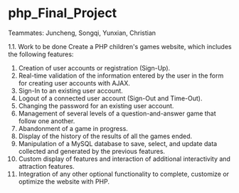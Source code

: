 # php_Final_Project
Teammates: Juncheng, Songqi, Yunxian, Christian

1.1. Work to be done
Create a PHP children's games website, which includes the following features:
1. Creation of user accounts or registration (Sign-Up).
2. Real-time validation of the information entered by the user in the form for creating user accounts with AJAX.
3. Sign-In to an existing user account.
4. Logout of a connected user account (Sign-Out and Time-Out).
5. Changing the password for an existing user account.
6. Management of several levels of a question-and-answer game that follow one another.
7. Abandonment of a game in progress.
8. Display of the history of the results of all the games ended.
9. Manipulation of a MySQL database to save, select, and update data collected and generated by the previous features.
10. Custom display of features and interaction of additional interactivity and attraction features.
11. Integration of any other optional functionality to complete, customize or optimize the website with PHP.
